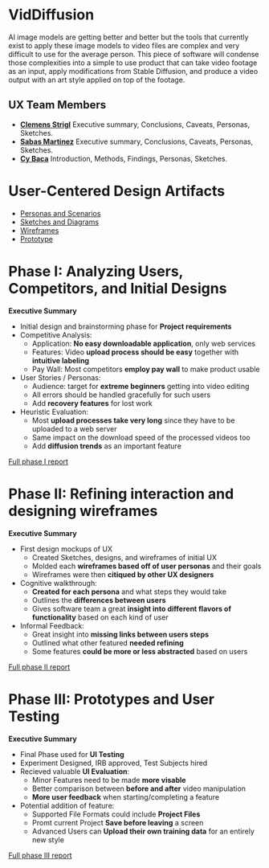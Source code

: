 
# VidDiffusion

AI image models are getting better and better but the tools that currently exist to apply these image models to video files are complex and very difficult to use for the average person. This piece of software will condense those complexities into a simple to use product that can take video footage as an input, apply modifications from Stable Diffusion, and produce a video output with an art style applied on top of the footage.

## UX Team Members

* **[Clemens Strigl](https://github.com/UsabilityEngineering/ux-portfolio-Clemensstrigl)** Executive summary, Conclusions, Caveats, Personas, Sketches.
* **[Sabas Martinez](https://github.com/UsabilityEngineering/ux-portfolio-SabasMartinez)** Executive summary, Conclusions, Caveats, Personas, Sketches.
* **[Cy Baca](https://github.com/UsabilityEngineering/ux-portfolio-cybaca)** Introduction, Methods, Findings, Personas, Sketches.

# User-Centered Design Artifacts

* [Personas and Scenarios](personas/README.md)
* [Sketches and Diagrams](sketches/UX-VidDiffusion-Sketch.pdf)
* [Wireframes](wireframes/README.md)
* [Prototype](#)

# Phase I: Analyzing Users, Competitors, and Initial Designs

**Executive Summary**

* Initial design and brainstorming phase for **Project requirements**
* Competitive Analysis:
  - Application: **No easy downloadable application**, only web services
  - Features: Video **upload process should be easy** together with **intuitive labeling**
  - Pay Wall: Most competitors **employ pay wall** to make product usable
* User Stories / Personas:
  - Audience: target for **extreme beginners** getting into video editing
  - All errors should be handled gracefully for such users
  - Add **recovery features** for lost work
* Heuristic Evaluation:
  - Most **upload processes take very long** since they have to be uploaded to a web server
  - Same impact on the download speed of the processed videos too
  - Add **diffusion trends** as an important feature


[Full phase I report](phaseI/README.md)

# Phase II: Refining interaction and designing wireframes

**Executive Summary**

* First design mockups of UX
  - Created Sketches, designs, and wireframes of initial UX
  - Molded each **wireframes based off of user personas** and their goals
  - Wireframes were then **citiqued by other UX designers**
* Cognitive walkthrough:
  - **Created for each persona** and what steps they would take
  - Outlines the **differences between users**
  - Gives software team a great **insight into different flavors of functionality** based on each kind of user
* Informal Feedback:
  - Great insight into **missing links between users steps**
  - Outlined what other featured **needed refining**
  - Some features **could be more or less abstracted** based on users

[Full phase II report](phaseII/)

# Phase III: Prototypes and User Testing

**Executive Summary**

* Final Phase used for **UI Testing**
* Experiment Designed, IRB approved, Test Subjects hired
* Recieved valuable **UI Evaluation**:
  - Minor Features need to be made **more visable**
  - Better comparison between **before and after** video manipulation
  - **More user feedback** when starting/completing a feature
* Potential addition of feature:
  - Supported File Formats could include **Project Files**
  - Promt current Project **Save before leaving** a screen
  - Advanced Users can **Upload their own training data** for an entirely new style

[Full phase III report](phaseIII/)

